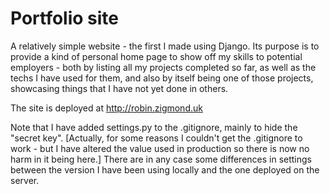 # Portfolio site

A relatively simple website - the first I made using Django. Its purpose is to provide a kind of personal home page to show off my skills to potential employers - both by listing all my projects completed so far, as well as the techs I have used for them, and also by itself being one of those projects, showcasing things that I have not yet done in others.

The site is deployed at <http://robin.zigmond.uk>

Note that I have added settings.py to the .gitignore, mainly to hide the "secret key". [Actually, for some reasons I couldn't get the .gitignore to work - but I have altered the value used in production so there is now no harm in it being here.] There are in any case some differences in settings between the version I have been using locally and the one deployed on the server.
